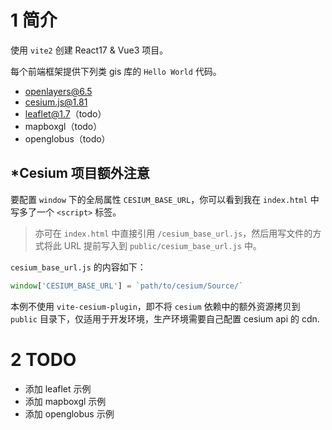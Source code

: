 # 1 简介

使用 `vite2` 创建 React17 & Vue3 项目。

每个前端框架提供下列类 gis 库的 `Hello World` 代码。

- openlayers@6.5
- cesium.js@1.81
- leaflet@1.7（todo）
- mapboxgl（todo）
- openglobus（todo）



## *Cesium 项目额外注意

要配置 `window` 下的全局属性 `CESIUM_BASE_URL`，你可以看到我在 `index.html` 中写多了一个 `<script>` 标签。

> 亦可在 `index.html` 中直接引用 `/cesium_base_url.js`，然后用写文件的方式将此 URL 提前写入到 `public/cesium_base_url.js` 中。

`cesium_base_url.js` 的内容如下：

``` js
window['CESIUM_BASE_URL'] = `path/to/cesium/Source/`
```

本例不使用 `vite-cesium-plugin`，即不将 `cesium` 依赖中的额外资源拷贝到 `public` 目录下，仅适用于开发环境，生产环境需要自己配置 cesium api 的 cdn.



# 2 TODO

- 添加 leaflet 示例
- 添加 mapboxgl 示例
- 添加 openglobus 示例

